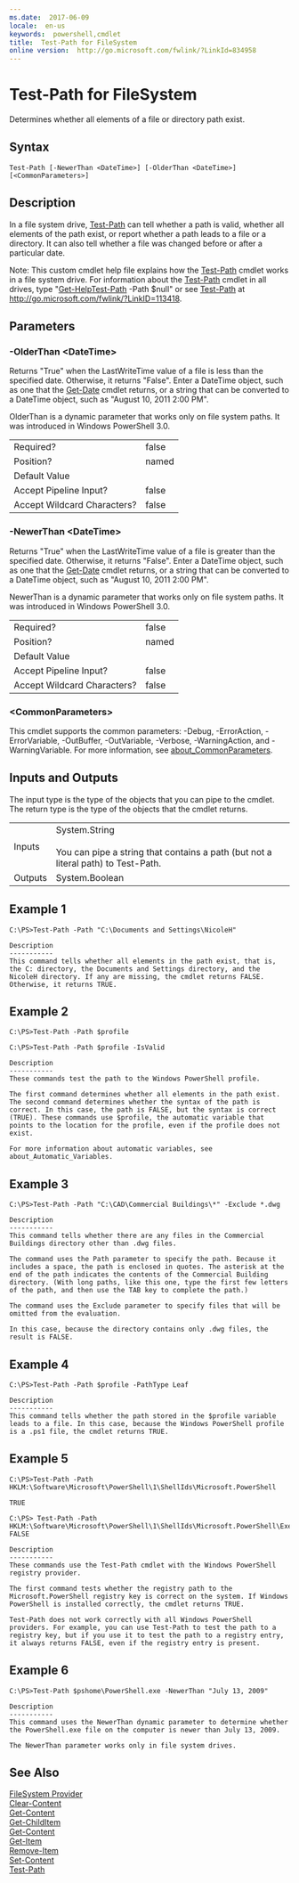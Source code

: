 ```yaml
---
ms.date:  2017-06-09
locale:  en-us
keywords:  powershell,cmdlet
title:  Test-Path for FileSystem
online version:  http://go.microsoft.com/fwlink/?LinkId=834958
---
```


# Test-Path for FileSystem
Determines whether all elements of a file or directory path exist.  

## Syntax  

```  
Test-Path [-NewerThan <DateTime>] [-OlderThan <DateTime>] [<CommonParameters>]  

```  

## Description  
 In a file system drive, [Test-Path](../../../Microsoft.PowerShell.Management/Test-Path.md) can tell whether a path is valid, whether all elements of the path exist, or report whether a path leads to a file or a directory. It can also tell whether a file was changed before or after a particular date.  

 Note: This custom cmdlet help file explains how the [Test-Path](../../../Microsoft.PowerShell.Management/Test-Path.md) cmdlet works in a file system drive. For information about the [Test-Path](../../../Microsoft.PowerShell.Management/Test-Path.md) cmdlet in all drives, type "[Get-Help](../../Get-Help.md)[Test-Path](../../../Microsoft.PowerShell.Management/Test-Path.md) -Path $null" or see [Test-Path](../../../Microsoft.PowerShell.Management/Test-Path.md) at http://go.microsoft.com/fwlink/?LinkID=113418.  

## Parameters  

### -OlderThan <DateTime\>  
 Returns "True" when the LastWriteTime value of a file is less than the specified date. Otherwise, it returns "False". Enter a DateTime object, such as one that the [Get-Date](../../../Microsoft.PowerShell.Utility/Get-Date.md) cmdlet returns, or a string that can be converted to a DateTime object, such as "August 10, 2011 2:00 PM".  

 OlderThan is a dynamic parameter that works only on file system paths. It was introduced in Windows PowerShell 3.0.  

|||  
|-|-|  
|Required?|false|  
|Position?|named|  
|Default Value||  
|Accept Pipeline Input?|false|  
|Accept Wildcard Characters?|false|  

### -NewerThan <DateTime\>  
 Returns "True" when the LastWriteTime value of a file is greater than the specified date. Otherwise, it returns "False". Enter a DateTime object, such as one that the [Get-Date](../../../Microsoft.PowerShell.Utility/Get-Date.md) cmdlet returns, or a string that can be converted to a DateTime object, such as "August 10, 2011 2:00 PM".  

 NewerThan is a dynamic parameter that works only on file system paths. It was introduced in Windows PowerShell 3.0.  

|||  
|-|-|  
|Required?|false|  
|Position?|named|  
|Default Value||  
|Accept Pipeline Input?|false|  
|Accept Wildcard Characters?|false|  

### <CommonParameters\>  
 This cmdlet supports the common parameters: -Debug, -ErrorAction, -ErrorVariable, -OutBuffer, -OutVariable,  -Verbose, -WarningAction, and -WarningVariable. For more information, see [about_CommonParameters](../../About/about_CommonParameters.md).  

## Inputs and Outputs  
 The input type is the type of the objects that you can pipe to the cmdlet. The return type is the type of the objects that the cmdlet returns.  

|||  
|-|-|  
|Inputs|System.String<br /><br /> You can pipe a string that contains a path (but not a literal path) to Test-Path.|  
|Outputs|System.Boolean|  

## Example 1  

```  
C:\PS>Test-Path -Path "C:\Documents and Settings\NicoleH"  

Description  
-----------  
This command tells whether all elements in the path exist, that is, the C: directory, the Documents and Settings directory, and the NicoleH directory. If any are missing, the cmdlet returns FALSE. Otherwise, it returns TRUE.  

```  

## Example 2  

```  
C:\PS>Test-Path -Path $profile  

C:\PS>Test-Path -Path $profile -IsValid  

Description  
-----------  
These commands test the path to the Windows PowerShell profile.   

The first command determines whether all elements in the path exist. The second command determines whether the syntax of the path is correct. In this case, the path is FALSE, but the syntax is correct (TRUE). These commands use $profile, the automatic variable that points to the location for the profile, even if the profile does not exist.  

For more information about automatic variables, see about_Automatic_Variables.  

```  

## Example 3  

```  
C:\PS>Test-Path -Path "C:\CAD\Commercial Buildings\*" -Exclude *.dwg  

Description  
-----------  
This command tells whether there are any files in the Commercial Buildings directory other than .dwg files.   

The command uses the Path parameter to specify the path. Because it includes a space, the path is enclosed in quotes. The asterisk at the end of the path indicates the contents of the Commercial Building directory. (With long paths, like this one, type the first few letters of the path, and then use the TAB key to complete the path.)  

The command uses the Exclude parameter to specify files that will be omitted from the evaluation.   

In this case, because the directory contains only .dwg files, the result is FALSE.  

```  

## Example 4  

```  
C:\PS>Test-Path -Path $profile -PathType Leaf  

Description  
-----------  
This command tells whether the path stored in the $profile variable leads to a file. In this case, because the Windows PowerShell profile is a .ps1 file, the cmdlet returns TRUE.  

```  

## Example 5  

```  
C:\PS>Test-Path -Path HKLM:\Software\Microsoft\PowerShell\1\ShellIds\Microsoft.PowerShell  

TRUE  

C:\PS> Test-Path -Path HKLM:\Software\Microsoft\PowerShell\1\ShellIds\Microsoft.PowerShell\ExecutionPolicy  
FALSE  

Description  
-----------  
These commands use the Test-Path cmdlet with the Windows PowerShell registry provider.   

The first command tests whether the registry path to the Microsoft.PowerShell registry key is correct on the system. If Windows PowerShell is installed correctly, the cmdlet returns TRUE.  

Test-Path does not work correctly with all Windows PowerShell providers. For example, you can use Test-Path to test the path to a registry key, but if you use it to test the path to a registry entry, it always returns FALSE, even if the registry entry is present.  

```  

## Example 6  

```  
C:\PS>Test-Path $pshome\PowerShell.exe -NewerThan "July 13, 2009"  

Description  
-----------  
This command uses the NewerThan dynamic parameter to determine whether the PowerShell.exe file on the computer is newer than July 13, 2009.   

The NewerThan parameter works only in file system drives.  

```  

## See Also  
 [FileSystem Provider](../FileSystem-Provider.md)   
 [Clear-Content](../../../Microsoft.PowerShell.Management/Clear-Content.md)   
 [Get-Content](../../../Microsoft.PowerShell.Management/Get-Content.md)   
 [Get-ChildItem](../../../Microsoft.PowerShell.Management/Get-ChildItem.md)   
 [Get-Content](../../../Microsoft.PowerShell.Management/Get-Content.md)   
 [Get-Item](../../../Microsoft.PowerShell.Management/Get-Item.md)   
 [Remove-Item](../../../Microsoft.PowerShell.Management/Remove-Item.md)   
 [Set-Content](../../../Microsoft.PowerShell.Management/Set-Content.md)   
 [Test-Path](../../../Microsoft.PowerShell.Management/Test-Path.md)

